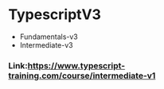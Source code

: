 # TypescriptV3
- Fundamentals-v3
- Intermediate-v3
### Link:https://www.typescript-training.com/course/intermediate-v1
